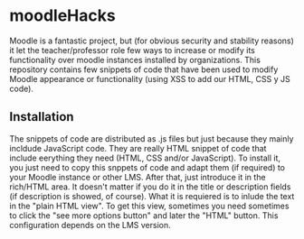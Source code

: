 # moodleHacks
Moodle is a fantastic project, but (for obvious security and stability reasons) it let the teacher/professor role few ways to increase or modify its functionality over moodle instances installed by organizations.
This repository contains few snippets of code that have been used to modify Moodle appearance or functionality (using XSS to add our HTML, CSS y JS code).
## Installation
The snippets of code are distributed as .js files but just because they mainly incldude JavaScript code. They are really HTML snippet of code that include eerything they need (HTML, CSS and/or JavaScript).
To install it, you just need to copy this snppets of code and adapt them (if required) to your Moodle instance or other LMS. After that, just introduce it in the rich/HTML area. It doesn't matter if you do it in the title or description fields (if description is showed, of course). What it is requiered is to inlude the text in the "plain HTML view". To get this view, sometimes you need sometimes to click the "see more options button" and later the "HTML" button. This configuration depends on the LMS version.

